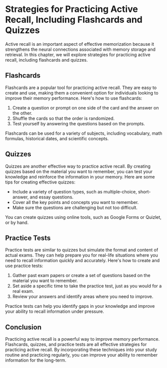 Strategies for Practicing Active Recall, Including Flashcards and Quizzes
===================================================================================================

Active recall is an important aspect of effective memorization because it strengthens the neural connections associated with memory storage and retrieval. In this chapter, we will explore strategies for practicing active recall, including flashcards and quizzes.

Flashcards
----------

Flashcards are a popular tool for practicing active recall. They are easy to create and use, making them a convenient option for individuals looking to improve their memory performance. Here's how to use flashcards:

1. Create a question or prompt on one side of the card and the answer on the other.
2. Shuffle the cards so that the order is randomized.
3. Test yourself by answering the questions based on the prompts.

Flashcards can be used for a variety of subjects, including vocabulary, math formulas, historical dates, and scientific concepts.

Quizzes
-------

Quizzes are another effective way to practice active recall. By creating quizzes based on the material you want to remember, you can test your knowledge and reinforce the information in your memory. Here are some tips for creating effective quizzes:

* Include a variety of question types, such as multiple-choice, short-answer, and essay questions.
* Cover all the key points and concepts you want to remember.
* Make sure the questions are challenging but not too difficult.

You can create quizzes using online tools, such as Google Forms or Quizlet, or by hand.

Practice Tests
--------------

Practice tests are similar to quizzes but simulate the format and content of actual exams. They can help prepare you for real-life situations where you need to recall information quickly and accurately. Here's how to create and use practice tests:

1. Gather past exam papers or create a set of questions based on the material you want to remember.
2. Set aside a specific time to take the practice test, just as you would for a real exam.
3. Review your answers and identify areas where you need to improve.

Practice tests can help you identify gaps in your knowledge and improve your ability to recall information under pressure.

Conclusion
----------

Practicing active recall is a powerful way to improve memory performance. Flashcards, quizzes, and practice tests are all effective strategies for practicing active recall. By incorporating these techniques into your study routine and practicing regularly, you can improve your ability to remember information for the long-term.
